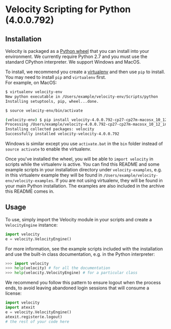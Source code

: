 # Velocity Scripting for Python (4.0.0.792)

## Installation

Velocity is packaged as a [Python wheel](https://pypi.org/project/wheel/) that 
you can install into your environment.  We currently require Python 2.7 and you 
must use the standard CPython interpreter.  We support Windows and MacOS.

To install, we recommend you create a [virtualenv](https://virtualenv.pypa.io/en/stable/) and 
then use `pip` to install.  You may need to install `pip` and `virtualenv` first.  
For example, on MacOS:

```bash
$ virtualenv velocity-env
New python executable in /Users/example/velocity-env/Scripts/python
Installing setuptools, pip, wheel...done.

$ source velocity-env/bin/activate

(velocity-env) $ pip install velocity-4.0.0.792-cp27-cp27m-macosx_10_12_intel.whl
Processing /Users/example/velocity-4.0.0.792-cp27-cp27m-macosx_10_12_intel.whl
Installing collected packages: velocity
Successfully installed velocity-velocity-4.0.0.792
```

Windows is similar except you use `activate.bat` in the `bin` folder instead of 
`source activate` to enable the virtualenv.

Once you've installed the wheel, you will be able to `import velocity` in scripts 
while the virtualenv is active.  You can find this README and some example scripts 
in your installation directory under `velocity-examples`, e.g. in this virtualenv 
example they will be found in `/Users/example/velocity-env/velocity-examples`.  If 
you are not using virtualenv, they will be found in your main Python installation.
The examples are also included in the archive this README comes in.

## Usage

To use, simply import the Velocity module in your scripts and create a `VelocityEngine`
instance:

```python
import velocity
e = velocity.VelocityEngine()
```

For more information, see the example scripts included with the installation and use 
the built-in class documentation, e.g. in the Python interpreter:

```python
>>> import velocity
>>> help(velocity) # for all the documentation
>>> help(velocity.VelocityEngine) # for a particular class
```

We recommend you follow this pattern to ensure logout when the process ends, to avoid 
leaving abandoned login sessions that will consume a license:

```python
import velocity
import atexit
e = velocity.VelocityEngine()
atexit.register(e.logout)
# the rest of your code here
```


